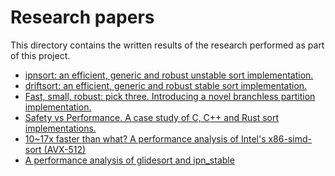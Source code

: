 # Research papers

This directory contains the written results of the research performed as part of
this project.

* [ipnsort: an efficient, generic and robust unstable sort implementation.](ipnsort_introduction/text.md)
* [driftsort: an efficient, generic and robust stable sort implementation.](driftsort_introduction/text.md)
* [Fast, small, robust: pick three. Introducing a novel branchless partition implementation.](lomcyc_partition/text.md)
* [Safety vs Performance. A case study of C, C++ and Rust sort implementations.](sort_safety/text.md)
* [10~17x faster than what? A performance analysis of Intel's x86-simd-sort (AVX-512)](intel_avx512/text.md)
* [A performance analysis of glidesort and ipn_stable](glidesort_perf_analysis/text.md)
